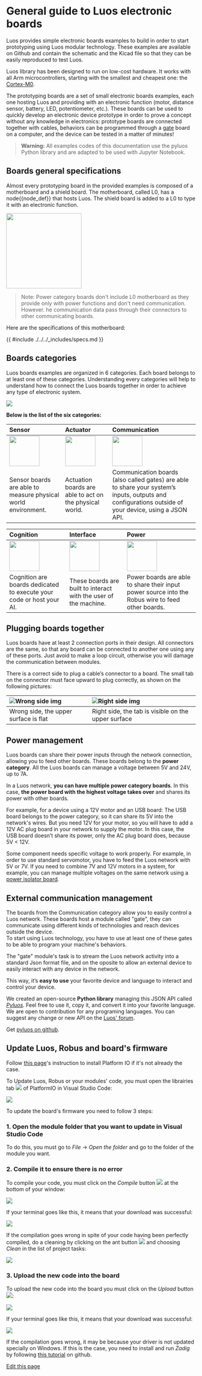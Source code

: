 # General guide to Luos electronic boards
Luos provides simple electronic boards examples to build in order to start prototyping using Luos modular technology.
These examples are available on Github and contain the schematic and the Kicad file so that they can be easily reproduced to test Luos.

Luos library has been designed to run on low-cost hardware. It works with all Arm microcontrollers, starting with the smallest and cheapest one: the <a href="https://developer.arm.com/ip-products/processors/cortex-m/cortex-m0" target="_blank">Cortex-M0</a>. 

The prototyping boards are a set of small electronic boards examples, each one hosting Luos and providing with an electronic function (motor, distance sensor, battery, LED, potentiometer, etc.). These boards can be used to quickly develop an electronic device prototype in order to prove a concept without any knowledge in electronics: prototype boards are connected together with cables, behaviors can be programmed through a [gate]({{boards_path}}/usb.md) board on a computer, and the device can be tested in a matter of minutes!

> **Warning:** All examples codes of this documentation use the pyluos Python library and are adapted to be used with Jupyter Notebook.

## Boards general specifications
Almost every prototyping board in the provided examples is composed of a motherboard and a shield board. The motherboard, called L0, has a <span class="cust_tooltip">node<span class="cust_tooltiptext">{{node_def}}</span></span> that hosts Luos. The shield board is added to a L0 to type it with an electronic function.

<img src="{{img_path}}/assembly.png" height="200px" />

> Note: Power category boards don't include L0 motherboard as they provide only with power functions and don't need communication. However. he communication data pass through their connectors to other communicating boards.

Here are the specifications of this motherboard:

{{ #include ./../../_includes/specs.md }}

## Boards categories
Luos boards examples are organized in 6 categories. Each board belongs to at least one of these categories. Understanding every categories will help to understand how to connect the Luos boards together in order to achieve any type of electronic system.

<img src="{{img_path}}/boards_example.png" height="" />

**Below is the list of the six categories:**

|Sensor|Actuator|Communication|
|:-|:-|:-|
|<img src="{{img_path}}/sticker-sensor.png" height="80" />|<img src="{{img_path}}/sticker-actuation.png" height="80" />|<img src="{{img_path}}/sticker-communication.png" height="80" />|
|Sensor boards are able to measure physical world environment.|Actuation boards are able to act on the physical world.|Communication boards (also called gates) are able to share your system’s inputs, outputs and configurations outside of your device, using a JSON API.|

|Cognition|Interface|Power|
|:-|:-|:-|
|<img src="{{img_path}}/sticker-cognition.png" height="80" />|<img src="{{img_path}}/sticker-interface.png" height="80" />|<img src="{{img_path}}/sticker-power.png" height="80" />|
|Cognition are boards dedicated to execute your code or host your AI.|These boards are built to interact with the user of the machine.|Power boards are able to share their input power source into the Robus wire to feed other boards.|

<a name="plug"></a>
## Plugging boards together
Luos boards have at least 2 connection ports in their design. All connectors are the same, so that any board can be connected to another one using any of these ports. Just avoid to make a loop circuit, otherwise you will damage the communication between modules.

There is a correct side to plug a cable’s connector to a board. The small tab on the connector must face upward to plug correctly, as shown on the following pictures:

|![Wrong side img]({{img_path}}/plug-no.png)|![Right side img]({{img_path}}/plug-yes.png)|
|:-|:-|
|Wrong side, the upper surface is flat|Right side, the tab is visible on the upper surface|

## Power management
Luos boards can share their power inputs through the network connection, allowing you to feed other boards. These boards belong to the **power category**.
All the Luos boards can manage a voltage between 5V and 24V, up to 7A.

In a Luos network, **you can have multiple power category boards**. In this case, **the power board with the highest voltage takes over** and shares its power with other boards.

For example, for a device using a 12V motor and an USB board: The USB board belongs to the power category, so it can share its 5V into the network's wires. But you need 12V for your motor, so you will have to add a 12V AC plug board in your network to supply the motor. In this case, the USB board doesn’t share its power, only the AC plug board does, because 5V < 12V.

Some component needs specific voltage to work properly. For example, in order to use standard servomotor, you have to feed the Luos network with 5V or 7V. If you need to combine 7V and 12V motors in a system, for example, you can manage multiple voltages on the same network using a [power isolator board]({{boards_path}}/power-isolator.md).

## External communication management
The boards from the Communication category allow you to easily control a Luos network. These boards host a module called "gate", they can communicate using different kinds of technologies and reach devices outside the device.<br/>To start using Luos technology, you have to use at least one of these gates to be able to program your machine's behaviors.

The "gate" module's task is to stream the Luos network activity into a standard Json format file, and on the oposite to allow an external device to easily interact with any device in the network.

This way, it’s **easy to use** your favorite device and language to interact and control your device.

We created an open-source **Python library** managing this JSON API called [*Pyluos*](/pages/high/pyluos.md). Feel free to use it, copy it, and convert it into your favorite language. We are open to contribution for any programing languages. You can suggest any change or new API on the <a href="https://community.luos.io/" target="_blank">Luos' forum</a>.

Get <a href="https://github.com/Luos-io/Pyluos" target="_blank">pyluos on github</a>.

## Update Luos, Robus and board's firmware
Follow [this page](/pages/low/dev-env.md)'s instruction to install Platform IO if it's not already the case.

To Update Luos, Robus or your modules' code, you must open the librairies tab ![]({{img_path}}/vscode-lib-button.png) of PlatformIO in Visual Studio Code:

![]({{img_path}}/Update_Luos_Robus_Modules.png)

To update the board's firmware you need to follow 3 steps:

### 1. Open the module folder that you want to update in Visual Studio Code
To do this, you must go to *File* -> *Open the folder* and go to the folder of the module you want.

### 2. Compile it to ensure there is no error
To compile your code, you must click on the *Compile* button ![]({{img_path}}/compile-button.png) at the bottom of your window:

![]({{img_path}}/compile.png)

If your terminal goes like this, it means that your download was successful:

![]({{img_path}}/compile_success.png)

If the compilation goes wrong in spite of your code having been perfectly compiled, do a cleaning by clicking on the ant button ![]({{img_path}}/vscode-ant-button.png) and choosing *Clean* in the list of project tasks:

![]({{img_path}}/clean.png)

### 3. Upload the new code into the board
To upload the new code into the board you must click on the *Upload* button ![]({{img_path}}/upload-button.png):

![]({{img_path}}/upload.png)

If your terminal goes like this, it means that your download was successful:

![]({{img_path}}/upload_success.png)

If the compilation goes wrong, it may be because your driver is not updated specially on Windows. If this is the case, you need to install and run *Zadig* by following <a href="https://github.com/profezzorn/ProffieOS/wiki/zadig" target="blank_">this tutorial</a> on github.

<div class="cust_edit_page"><a href="https://{{gh_path}}/pages/prototyping_boards/electronic-use.md">Edit this page</a></div>
